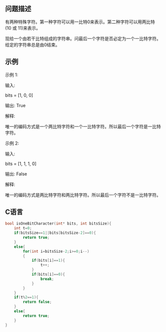 问题描述
---------------
有两种特殊字符。第一种字符可以用一比特0来表示。第二种字符可以用两比特(10 或 11)来表示。

现给一个由若干比特组成的字符串。问最后一个字符是否必定为一个一比特字符。给定的字符串总是由0结束。

示例
----------------
示例 1:

输入: 

bits = [1, 0, 0]

输出: True

解释: 

唯一的编码方式是一个两比特字符和一个一比特字符。所以最后一个字符是一比特字符。

示例 2:

输入: 

bits = [1, 1, 1, 0]

输出: False

解释: 

唯一的编码方式是两比特字符和两比特字符。所以最后一个字符不是一比特字符。

C语言
-------------
```C
bool isOneBitCharacter(int* bits, int bitsSize){
    int t=0;
    if(bitsSize==1||bits[bitsSize-2]==0){
        return true;
    }
    else{
        for(int i=bitsSize-2;i>=0;i--)
        {
            if(bits[i]==1){
                t++;
            }
            if(bits[i]==0){
                break;
            }
        }
    }
    if(t%2==1){
        return false;
    }
    else{
        return true;
    }
}
